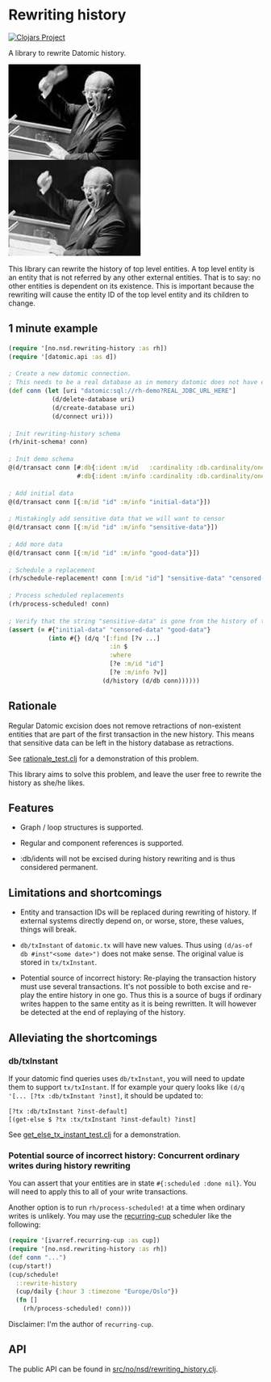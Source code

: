 # Rewriting history

[![Clojars Project](https://img.shields.io/clojars/v/no.nsd/rewriting-history.svg)](https://clojars.org/no.nsd/rewriting-history)

A library to rewrite Datomic history.

![Shoe-banging incident](Khruschev_shoe_fake.jpg "Shoe-banging incident")

This library can rewrite the history of top level entities.
A top level entity is an entity that is not referred by any other external entities.
That is to say: no other entities is dependent on its existence.
This is important because the rewriting will cause the entity ID of the top level
entity and its children to change.

## 1 minute example

```clojure
(require '[no.nsd.rewriting-history :as rh])
(require '[datomic.api :as d])

; Create a new datomic connection.
; This needs to be a real database as in memory datomic does not have excision support
(def conn (let [uri "datomic:sql://rh-demo?REAL_JDBC_URL_HERE"]
            (d/delete-database uri)
            (d/create-database uri)
            (d/connect uri)))

; Init rewriting-history schema
(rh/init-schema! conn)

; Init demo schema
@(d/transact conn [#:db{:ident :m/id   :cardinality :db.cardinality/one :valueType :db.type/string :unique :db.unique/identity}
                   #:db{:ident :m/info :cardinality :db.cardinality/one :valueType :db.type/string}])

; Add initial data
@(d/transact conn [{:m/id "id" :m/info "initial-data"}])

; Mistakingly add sensitive data that we will want to censor 
@(d/transact conn [{:m/id "id" :m/info "sensitive-data"}])

; Add more data
@(d/transact conn [{:m/id "id" :m/info "good-data"}])

; Schedule a replacement
(rh/schedule-replacement! conn [:m/id "id"] "sensitive-data" "censored-data")

; Process scheduled replacements
(rh/process-scheduled! conn)

; Verify that the string "sensitive-data" is gone from the history of the database:
(assert (= #{"initial-data" "censored-data" "good-data"}
           (into #{} (d/q '[:find [?v ...]
                            :in $
                            :where
                            [?e :m/id "id"]
                            [?e :m/info ?v]]
                          (d/history (d/db conn))))))
```

## Rationale

Regular Datomic excision does not remove retractions of non-existent entities
that are part of the first transaction in the new history.
This means that sensitive data can be left in the history database as retractions.

See [rationale_test.clj](test/no/nsd/rationale_test.clj) for a demonstration
of this problem.

This library aims to solve this problem, and leave the user free to rewrite the history
as she/he likes.

## Features

* Graph / loop structures is supported.

* Regular and component references is supported.

* :db/idents will not be excised during history rewriting and is thus considered permanent.

## Limitations and shortcomings
 
* Entity and transaction IDs will be replaced during rewriting of history. 
  If external systems directly depend on, or worse, store, these values, things will break.

* `db/txInstant` of `datomic.tx` will have new values.
Thus using `(d/as-of db #inst"<some date>")` does not make sense.
The original value is stored in `tx/txInstant`.

* Potential source of incorrect history:
  Re-playing the transaction history must use several transactions. It's not possible to
  both excise and re-play the entire history in one go. Thus this is a source
  of bugs if ordinary writes happen to the same entity as it is being rewritten.
  It will however be detected at the end of replaying of the history.

## Alleviating the shortcomings

### db/txInstant

If your datomic find queries uses `db/txInstant`, you will need to update
them to support `tx/txInstant`. If for example your query looks like
`(d/q '[... [?tx :db/txInstant ?inst]`, it should be updated to:

```
[?tx :db/txInstant ?inst-default]
[(get-else $ ?tx :tx/txInstant ?inst-default) ?inst]
```

See [get_else_tx_instant_test.clj](test/no/nsd/get_else_tx_instant_test.clj) for a demonstration.

### Potential source of incorrect history: Concurrent ordinary writes during history rewriting

You can assert that your entities are in state
`#{:scheduled :done nil}`. You will need to apply
this to all of your write transactions.

Another option is to run `rh/process-scheduled!` at a time
when ordinary writes is unlikely.
You may use the [recurring-cup](https://github.com/ivarref/recurring-cup) scheduler 
like the following:

```clojure
(require '[ivarref.recurring-cup :as cup])
(require '[no.nsd.rewriting-history :as rh])
(def conn "...")
(cup/start!)
(cup/schedule!
  ::rewrite-history
  (cup/daily {:hour 3 :timezone "Europe/Oslo"})
  (fn []
    (rh/process-scheduled! conn)))
```

Disclaimer: I'm the author of `recurring-cup`.

## API

The public API can be found in [src/no/nsd/rewriting_history.clj](src/no/nsd/rewriting_history.clj).

